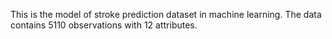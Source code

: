 This is the model of stroke prediction dataset in machine learning. 
The data contains 5110 observations with 12 attributes.
